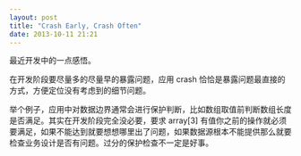 ```yaml
---
layout: post
title: "Crash Early, Crash Often"
date: 2013-10-11 21:21
---
```


最近开发中的一点感悟。

在开发阶段要尽量多的尽量早的暴露问题，应用 crash 恰恰是暴露问题最直接的方式，方便定位没有考虑到的细节问题。

举个例子，应用中对数据边界通常会进行保护判断，比如数组取值前判断数组长度是否满足。其实在开发阶段完全没必要，要求 array[3] 有值你之前的操作就必须要满足，如果不能达到就要想想哪里出了问题，如果数据源根本不能提供那么就要检查业务设计是否有问题。过分的保护检查不一定是好事。

